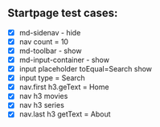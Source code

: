 ## Startpage test cases:
  - [x] md-sidenav - hide
  - [x] nav count = 10
  - [x] md-toolbar - show
  - [x] md-input-container - show
  - [x] input placeholder toEqual=Search show
  - [X] input type = Search
  - [x] nav.first h3.geText = Home
  - [x] nav h3 movies
  - [x] nav h3 series
  - [x] nav.last h3 getText = About   
